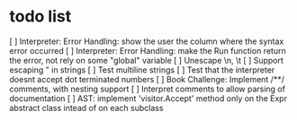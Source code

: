 # todo list
[ ] Interpreter: Error Handling: show the user the column where the syntax error occurred
[ ] Interpreter: Error Handling: make the Run function return the error, not rely on some "global" variable
[ ] Unescape \n, \t
[ ] Support escaping " in strings
[ ] Test multiline strings
[ ] Test that the interpreter doesnt accept dot terminated numbers
[ ] Book Challenge: Implement /**/ comments, with nesting support
[ ] Interpret comments to allow parsing of documentation
[ ] AST: implement 'visitor.Accept' method only on the Expr abstract class intead of on each subclass 